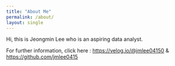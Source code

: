 ```yaml
---
title: "About Me"
permalink: /about/
layout: single
---
```

Hi, this is Jeongmin Lee who is an aspiring data analyst. 

For further information, click here : https://velog.io/@jmlee04150 & https://github.com/jmlee0415


